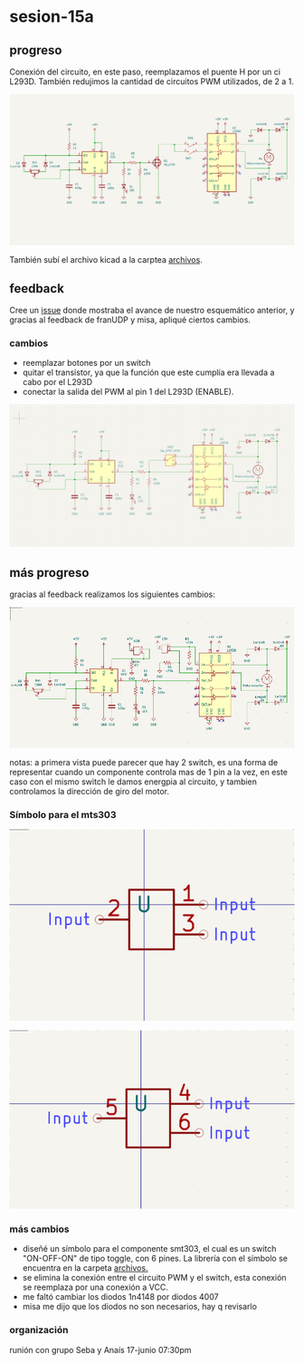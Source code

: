 # sesion-15a


## progreso

Conexión del circuito, en este paso, reemplazamos el puente H por un ci L293D. También redujimos la cantidad de circuitos PWM utilizados, de 2 a 1.

![Imagen circuito fps555 v2](./archivos/fps555-sch-v2.png)

También subí el archivo kicad a la carptea [archivos](https://github.com/clifford1one/dis8644-2025-1-proyectos/tree/main/07-clifford1one/sesion-15a/archivos/).


## feedback

Cree un [issue]((https://github.com/disenoUDP/dis8644-2025-1-proyectos/issues/479)) donde mostraba el avance de nuestro esquemático anterior, y gracias al feedback de franUDP y misa, apliqué ciertos cambios.

### cambios

- reemplazar botones por un switch
- quitar el transistor, ya que la función que este cumplía era llevada a cabo por el L293D
- conectar la salida del PWM al pin 1 del L293D (ENABLE). 

![Imagen del esquemático con los cambios realizados.](./archivos/fps555-sch-v4.png)

## más progreso

gracias al feedback realizamos los siguientes cambios:

![imagen de la versión 5.1 del esquemático](./archivos/fps555-sch-v5.png)

notas: a primera vista puede parecer que hay 2 switch, es una forma de representar cuando un componente controla mas de 1 pin a la vez, en este caso con el mismo switch le damos energpia al circuito, y tambien controlamos la dirección de giro del motor.

### Símbolo para el mts303
![Imagen del símbolo diseñado, lado A](./archivos/toggleSymbol-sideA.png)

![Imagen del símbolo diseñado, lado B](./archivos/toggleSymbol-sideB.png)

### más cambios

- diseñé un símbolo para el componente smt303, el cual es un switch "ON-OFF-ON" de tipo toggle, con 6 pines. La librería con el símbolo se encuentra en la carpeta [archivos.](https://github.com/clifford1one/dis8644-2025-1-proyectos/tree/main/07-clifford1one/sesion-15a/archivos) 
- se elimina la conexión entre el circuito PWM y el switch, esta conexión se reemplaza por una conexión a VCC.
- me faltó cambiar los diodos 1n4148 por diodos 4007
- misa me dijo que los diodos no son necesarios, hay q revisarlo


### organización

runión con grupo Seba y Anaís 17-junio 07:30pm